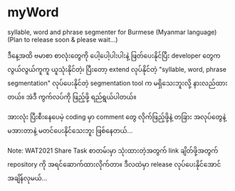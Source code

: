 # myWord
syllable, word and phrase segmenter for Burmese (Myanmar language)  
(Plan to release soon & please wait...)   

ဒီနေ့အထိ ဗမာစာ စာလုံးတွေကို ပေါ့ပေါ့ပါးပါးနဲ့ ဖြတ်ပေးနိုင်ပြီး developer တွေက လွယ်လွယ်ကူကူ ယူသုံးနိုင်တဲ့၊ ပြီးတော့ extend လုပ်နိုင်တဲ့ "syllable, word, phrase segmentation" လုပ်ပေးနိုင်တဲ့ segmentation tool က မရှိသေးဘူးလို့ နားလည်ထားတယ်။ အဲဒီ ကွက်လပ်ကို ဖြည့်ဖို့ ရည်ရွယ်ပါတယ်။  

အားလုံး ပြီးစီးနေပေမဲ့ coding မှာ comment တွေ လိုက်ဖြည့်ဖို့နဲ့ တခြား အလုပ်တွေနဲ့မအားတာနဲ့ မတင်ပေးနိုင်သေးဘူး ဖြစ်နေတယ်...  

Note: WAT2021 Share Task စာတမ်းမှာ သုံးထားတဲ့အတွက် link ချိတ်ဖို့အတွက် repository ကို အရင်ဆောက်ထားလိုက်တာ။ ဒီလထဲမှာ release လုပ်ပေးနိုင်အောင် အချိန်လုမယ်...
